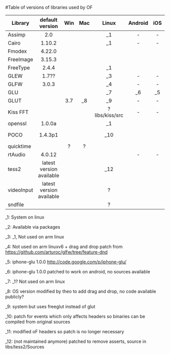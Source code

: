 #Table of versions of libraries used by OF

| Library    | default version | Win   | Mac | Linux | Android | iOS | Emscripten  | 
| ---------- |:---------------:|:-----:|:---:|:-----:|:-------:|:---:|------------:|
| Assimp     | 2.0             |       |     | _1    | -       | -   | -           |
| Cairo      | 1.10.2          |       |     | _1    | -       | -   | -           |
| Fmodex     | 4.22.0          |       |     |       |         |     | -           |
| FreeImage  | 3.15.3          |       |     |       |         |     | _2          |
| FreeType   | 2.4.4           |       |     | _1    |         |     | _2          |
| GLEW       | 1.7??           |       |     | _3    | -       | -   | -           |  
| GLFW       | 3.0.3           |       |     | _4    | -       | -   | -           |
| GLU        |                 |       |     | _7    | _6      | _5  | -           |
| GLUT       |                 | 3.7   | _8  | _9    | -       | -   | -           |
| Kiss FFT   |                 |       |     | ?libs/kiss/src | -       | -   | ?           |
| openssl    | 1.0.0a          |       |     | _1    |         |     | -           |   
| POCO       | 1.4.3p1         |       |     | _10   |         |     | 1.4.6p2 _11 |
| quicktime  |                 | ?     | ?   |       |         |     | -           |
| rtAudio    | 4.0.12          |       |     |       | -       | -   | -           |
| tess2      | latest version available |       |     | _12      |         |     | -           |
| videoInput | latest version available |       |     | ?        |         |     |             | 
| sndfile    |                 |       |     | ?     |         |     | -           |     

_1: System on linux

_2: Available via packages

_3: _1, Not used on arm linux

_4: Not used on arm linuxv6 + drag and drop patch from https://github.com/arturoc/glfw/tree/feature-dnd

_5: iphone-glu 1.0.0 http://code.google.com/p/iphone-glu/

_6: iphone-glu 1.0.0 patched to work on android, no sources available

_7: _1? Not used on arm linux

_8: OS version modified by theo to add drag and drop, no code available publicly?

_9: system but uses freeglut instead of glut

_10: patch for events which only affects headers so binaries can be compiled from original sources

_11: modified oF headers so patch is no longer necessary

_12: (not maintained anymore) patched to remove asserts, source in libs/tess2/Sources

